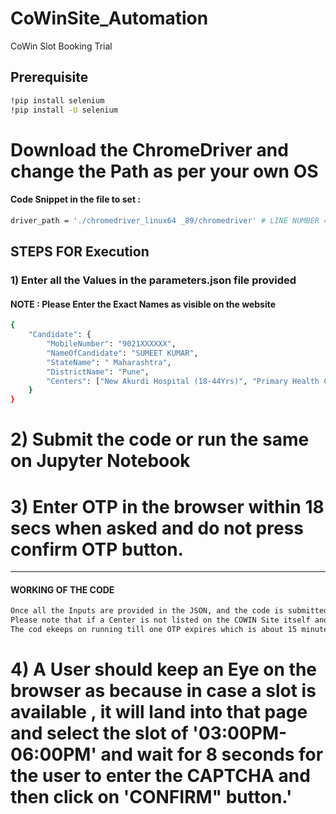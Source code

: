 # CoWinSite_Automation
CoWin Slot Booking Trial

## Prerequisite

```sh
!pip install selenium
!pip install -U selenium
```

# Download the ChromeDriver and change the Path as per your own OS
#### Code Snippet in the file to set :
```sh
driver_path = './chromedriver_linux64 _89/chromedriver' # LINE NUMBER 43
```

## STEPS FOR Execution

### 1) Enter all the Values in the parameters.json file provided 
#### NOTE  : Please Enter the Exact Names as visible on the website

```sh
{
	"Candidate": {
		"MobileNumber": "9021XXXXXX",
		"NameOfCandidate": "SUMEET KUMAR",
		"StateName": " Maharashtra",
		"DistrictName": "Pune",
		"Centers": ["New Akurdi Hospital (18-44Yrs)", "Primary Health Center Wagholi Pune", "MALEGAON BK"]
	}
}
```

# 2) Submit the code or run the same on Jupyter Notebook

# 3) Enter OTP in the browser within 18 secs when asked and do not press confirm OTP button.

---------------------------------
#### WORKING OF THE CODE

```sh
Once all the Inputs are provided in the JSON, and the code is submitted , it will work as a scrapper and try to search for an available slot by iterating through all the Centers specified.
Please note that if a Center is not listed on the COWIN Site itself and is being repeatedly searched for, it takes much time to scrape it, so its better to remove it from the JSON once the logs are handy.
The cod ekeeps on running till one OTP expires which is about 15 minutes per session.
```

# 4) A User should keep an Eye on the browser as because in case a slot is available , it will land into that page and select the slot of '03:00PM-06:00PM' and wait for 8 seconds for the user to enter the CAPTCHA and then click on 'CONFIRM" button.'









